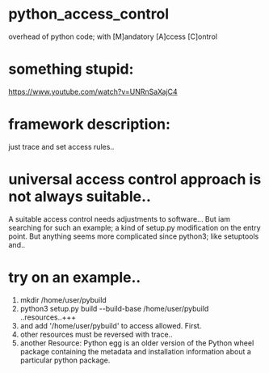 # python_access_control
overhead of python code; with [M]andatory [A]ccess [C]ontrol
# something stupid:
https://www.youtube.com/watch?v=UNRnSaXajC4
# framework description:
just trace and set access rules..
# universal access control approach is not always suitable..
A suitable access control needs adjustments to software... But iam searching for such an example;
a kind of setup.py  modification on the entry point. But anything seems more complicated since python3; like setuptools and..
# try on an example..
1) mkdir /home/user/pybuild
2) python3 setup.py build --build-base /home/user/pybuild
..resources..+++
3) and add '/home/user/pybuild' to access allowed. First.
4) other resources must be reversed with trace..
5) another Resource: Python egg is an older version of the Python wheel package containing the metadata and installation information about a particular python package.
